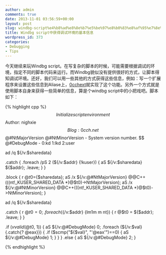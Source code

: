 ```yaml
---
author: admin
comments: true
date: 2013-11-01 03:56:59+00:00
layout: post
slug: windbg-script%e4%b8%ad%e8%8e%b7%e5%be%97%e8%b0%83%e8%af%95%e7%8e%af%e5%a2%83%e7%9a%84%e5%9f%ba%e6%9c%ac%e4%bf%a1%e6%81%af
title: Windbg script中获得调试环境的基本信息
wordpress_id: 373
categories:
- Debugging
- Tips
---
```


今天继续来玩Windbg script。在写复杂的脚本的时候，可能需要根据调试的环境，指定不同的脚本代码来运行。而Windbg貌似没有提供很好的方式，让脚本得知调试环境。还好，我们可以用一些其他的方式获得这些信息，例如：写一个扩展程序来设置这些信息到Aliase上，[0cchext](https://github.com/0cch/0cchext)就实现了这个功能。另外一个方式就是使用脚本自身来获得一些简单的信息，算是个windbg script中的小把戏吧。脚本如下：

{% highlight cpp %}
$$ Initialize script environment
$$ Author: nighxie 
$$ Blog: 0cch.net
$$ @#NtMajorVersion @#NtMinorVersion - System version number.
$$ @#DebugMode - 0:kd 1:lkd 2:user

ad /q ${/v:$sharedata} 

.catch {
    .foreach /pS 2 (${/v:$addr} {!kuser}) {
        aS ${/v:$sharedata} ${$addr};
        .leave;
    }
}

.block {
    r @$t0=${$sharedata};
    aS /x ${/v:@#NtMajorVersion} @@C++(((nt!_KUSER_SHARED_DATA *)@$t0)->NtMajorVersion);
    aS /x ${/v:@#NtMinorVersion} @@C++(((nt!_KUSER_SHARED_DATA *)@$t0)->NtMinorVersion);
}

ad /q ${/v:$sharedata} 

.catch {
    r @$t0 = 0;
    .foreach (${/v:$addr} {lm1m m nt}) {
        r @$t0 = ${$addr};
        .leave;
    }
}

.if ($vvalid(@$t0, 1)) {
    aS ${/v:@#DebugMode} 0;
     .foreach (${/v:$val} {.catch{? @eax}}) {
        .if ($scmp("${$val}", "\'@eax\'")==0) {
            aS ${/v:@#DebugMode} 1;
        }
    }
}
.else {
    aS ${/v:@#DebugMode} 2;
}

{% endhighlight %}


